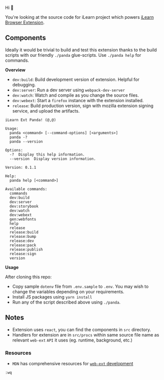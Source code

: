 Hi 🖖

You're looking at the source code for iLearn project which powers [iLearn Browser Extension](https://ilearn.cri-paris.org).

## Components

Ideally it would be trivial to build and test this extension thanks to the build
scripts with our friendly `./panda` glue-scripts. Use `./panda help` for commands.

**Overview**

- `dev:build`: Build development version of extension. Helpful for debugging.
- `dev:server`: Run a dev server using `webpack-dev-server`
- `dev:watch`: Watch and compile as you change the source files.
- `dev:webext`: Start a `firefox` instance with the extension installed.
- `release`: Build production version, sign with mozilla extension signing service, and upload the artifacts.

```
iLearn Ext Panda! (@,@)

Usage:
  panda <command> [--command-options] [<arguments>]
  panda -?
  panda --version

Options:
  -?  Display this help information.
  --version  Display version information.

Version: 0.1.1

Help:
  panda help [<command>]

Available commands:
  commands
  dev:build
  dev:server
  dev:storybook
  dev:watch
  dev:webext
  gen:webfonts
  help
  release
  release:build
  release:bump
  release:dev
  release:pack
  release:publish
  release:sign
  version
```

**Usage**

After cloning this repo:

- Copy sample `dotenv` file from `.env.sample` to `.env`. You may wish to change
  the variables depending on your requirements.
- Install JS packages using `yarn install`
- Run any of the script described above using `./panda`.

## Notes

- Extension uses `react`, you can find the components in `src` directory.
- Handlers for extension are in `src/procs` within same source file name
  as relevant `web-ext` `API` it uses (eg. runtime, background, etc.)

### Resources
- `MDN` has comprehensive resources for [`web-ext` development](https://developer.mozilla.org/en-US/docs/Mozilla/Add-ons/WebExtensions)


`:wq`
